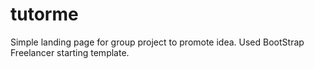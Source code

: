 # tutorme
Simple landing page for group project to
promote idea.
Used BootStrap Freelancer starting template.